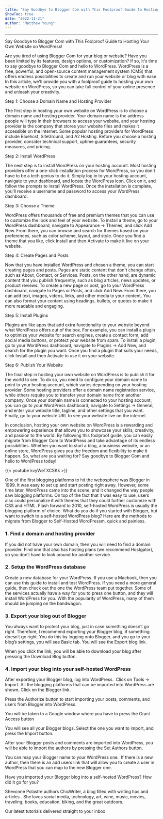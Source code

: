 ```yaml
---
title: "Say Goodbye to Blogger Com with This Foolproof Guide to Hosting Your Own Website on Wordpress!"
ShowToc: true 
date: "2022-11-21"
author: "Matthew Young"
---
```

*****
Say Goodbye to Blogger Com with This Foolproof Guide to Hosting Your Own Website on WordPress!

Are you tired of using Blogger Com for your blog or website? Have you been limited by its features, design options, or customization? If so, it's time to say goodbye to Blogger Com and hello to WordPress. WordPress is a free, powerful, and open-source content management system (CMS) that offers endless possibilities to create and run your website or blog with ease. In this article, we'll provide you with a foolproof guide to hosting your own website on WordPress, so you can take full control of your online presence and unleash your creativity.

Step 1: Choose a Domain Name and Hosting Provider

The first step in hosting your own website on WordPress is to choose a domain name and hosting provider. Your domain name is the address people will type in their browsers to access your website, and your hosting provider is the company that stores your website files and makes it accessible on the internet. Some popular hosting providers for WordPress include Bluehost, SiteGround, and A2 Hosting. Before you choose a hosting provider, consider technical support, uptime guarantees, security measures, and pricing.

Step 2: Install WordPress

The next step is to install WordPress on your hosting account. Most hosting providers offer a one-click installation process for WordPress, so you don't have to be a tech genius to do it. Simply log in to your hosting account, navigate to your dashboard, and locate the WordPress icon. Click on it, and follow the prompts to install WordPress. Once the installation is complete, you'll receive a username and password to access your WordPress dashboard.

Step 3: Choose a Theme

WordPress offers thousands of free and premium themes that you can use to customize the look and feel of your website. To install a theme, go to your WordPress dashboard, navigate to Appearance -> Themes, and click Add New. From there, you can browse and search for themes based on your preferences, such as color scheme, layout, and style. Once you find a theme that you like, click Install and then Activate to make it live on your website.

Step 4: Create Pages and Posts

Now that you have installed WordPress and chosen a theme, you can start creating pages and posts. Pages are static content that don't change often, such as About, Contact, or Services. Posts, on the other hand, are dynamic content that you publish frequently, such as blog articles, news updates, or product reviews. To create a new page or post, go to your WordPress dashboard, navigate to Pages or Posts, and click Add New. From there, you can add text, images, videos, links, and other media to your content. You can also format your content using headings, bullets, or quotes to make it more readable and engaging.

Step 5: Install Plugins

Plugins are like apps that add extra functionality to your website beyond what WordPress offers out of the box. For example, you can install a plugin to optimize your website for search engines, create a contact form, add social media buttons, or protect your website from spam. To install a plugin, go to your WordPress dashboard, navigate to Plugins -> Add New, and search for the plugin you want. Once you find a plugin that suits your needs, click Install and then Activate to use it on your website.

Step 6: Publish Your Website

The final step in hosting your own website on WordPress is to publish it for the world to see. To do so, you need to configure your domain name to point to your hosting account, which varies depending on your hosting provider. Some hosting providers offer a domain name registration service, while others require you to transfer your domain name from another company. Once your domain name is connected to your hosting account, you can go to your WordPress dashboard, navigate to Settings -> General, and enter your website title, tagline, and other settings that you want. Finally, go to your website URL to see your website live on the internet.

In conclusion, hosting your own website on WordPress is a rewarding and empowering experience that allows you to showcase your skills, creativity, and passion to the world. By following this foolproof guide, you can easily migrate from Blogger Com to WordPress and take advantage of its endless possibilities. Whether you want to start a blog, a business website, or an online store, WordPress gives you the freedom and flexibility to make it happen. So, what are you waiting for? Say goodbye to Blogger Com and hello to WordPress today!

{{< youtube kvyWeTXCSKk >}} 



One of the first blogging platforms to hit the webosphere was Blogger in 1999. It was easy to set up and start posting right away. However, some time later, WordPress came into the scene, and it changed the way people saw blogging platforms. On top of the fact that it was easy to use, users also could personalize it with themes that they could further customize with CSS and HTML. Flash forward to 2010, self-hosted WordPress is usually the blogging platform of choice. What do  you do if you started with Blogger, but want to switch to a self-hosted WordPress blog? Here are the methods to migrate from Blogger to Self-Hosted WordPressm, quick and painless.

 
### 1. Find a domain and hosting provider
 
If you did not have your own domain, then you will need to find a domain provider. Find one that also has hosting plans (we recommend Hostgator), so you don’t have to look around for another service.
 
### 2. Setup the WordPress database
 
Create a new database for your WordPress. If you use a Macbook, then you can use this guide to install and test WordPress. If you need a more general guide, then check out the one the WordPress team put together. Some of the services actually have a way for you to press one button, and they will install WordPress for you. With the popularity of WordPress, many of them should be jumping on the bandwagon.
 
### 3. Export your blog out of Blogger
 
You always want to protect your blog, just in case something doesn’t go right. Therefore, I recommend exporting your Blogger blog, if something doesn’t go right. You do this by logging onto Blogger, and you go to your blog’s settings, you will see Basic tab. You will see the Export blog link.
 

 
When you click the link, you will be able to download your blog after pressing the Download Blog button.
 
### 4. Import your blog into your self-hosted WordPress
 
After exporting your Blogger blog, log into WordPress.  Click on Tools -> Import.  All the blogging platforms that can be imported into WordPress are shown. Click on the Blogger link.
 
Press the Authorize button to start importing your posts, comments, and users from Blogger into WordPress.
 
You will be taken to a Google window where you have to press the Grant Access button
 
You will see all your Blogger blogs. Select the one you want to import, and press the Import button.
 
After your Blogger posts and comments are imported into WordPress, you will be able to import the authors by pressing the Set Authors button.
 
You can map your Blogger name to your WordPress one.  If there is a new author, then there is an add users link that will allow you to create a user in WordPress that you can map to the new Blogger one.
 
Have you imported your Blogger blog into a self-hosted WordPress? How did it go for you?
 
Shevonne Polastre authors ChicWriter, a blog filled with writing tips and articles . She loves social media, technology, art, wine, music, movies, traveling, books, education, biking, and the great outdoors.
 
Our latest tutorials delivered straight to your inbox




